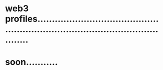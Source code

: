 # web3 profiles.......................................................................................................
# soon...........

